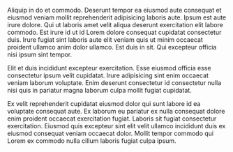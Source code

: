 Aliquip in do et commodo. Deserunt tempor ea eiusmod aute consequat et eiusmod veniam mollit reprehenderit adipisicing laboris aute. Ipsum est aute irure dolore. Qui ut laboris amet velit aliqua deserunt exercitation elit labore commodo. Est irure id ut id Lorem dolore consequat cupidatat consectetur duis. Irure fugiat sint laboris aute elit veniam quis ut minim occaecat proident ullamco anim dolor ullamco. Est duis in sit. Qui excepteur officia nisi ipsum sint tempor.

Elit et duis incididunt excepteur exercitation. Esse eiusmod officia esse consectetur ipsum velit cupidatat. Irure adipisicing sint enim occaecat veniam laborum voluptate. Enim deserunt consectetur id consectetur nulla nisi quis in pariatur magna laborum culpa mollit fugiat cupidatat.

Ex velit reprehenderit cupidatat eiusmod dolor qui sunt labore id ea voluptate consequat aute. Ex laborum eu pariatur ex nulla consequat dolore enim proident occaecat exercitation fugiat. Laboris sit fugiat consectetur exercitation. Eiusmod quis excepteur sint elit velit ullamco incididunt duis ex eiusmod consequat veniam occaecat dolor. Mollit tempor commodo qui Lorem ex commodo nulla cillum laboris fugiat culpa ipsum.
